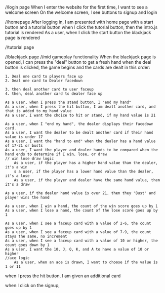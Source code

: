 //login page
When I enter the website for the first time, I want to see a welcome screen
On the welcome screen, I see buttons to signup and login


//homepage 
After logging in, I am presented with home page with a start button and a tutorial button
when I click the tutorial button, then the intro.js tutorial is rendered
As a user, when I click the start button the blackjack page is rendered

//tutorial page

//blackjack page
    //mid gameplay functionality
    When the blackjack page is opened, I can press the "deal" button to get a fresh hand
    when the deal button is clicked, the game begins and the cards are dealt in this order:

    1. Deal one card to players face up
    2. Deal one card to Dealer facedown

    3. then deal another card to user faceup
    4. then, deal another card to dealer face up

    As a user, when I press the stand button, I "end my hand"
    As a user, when I press the hit button, I am dealt another card, and that is added to my hand value
    As a user, I want the choice to hit or stand, if my hand value is 21

    As a user, when I "end my hand", the dealer displays their facedown card.
    As a user, I want the dealer to be dealt another card if their hand value is under 17
    As a user, I want the "hand to end" when the dealer has a hand value of 17-21 or busts 
    As a user, I want the player and dealer hands to be compared when the hand ends to determine if I win, lose, or draw
    // win lose draw logic
        As a user, if the player has a higher hand value than the dealer, it's a win
        s a user, if the player has a lower hand value than the dealer, it's a lose
        As a user, if the player and dealer have the same hand value, then it's a draw

    As a user, if the dealer hand value is over 21, then they "Bust" and player wins the hand

    As a user, when I win a hand, the count of the win score goes up by 1
    As a user, when I lose a hand, the count of the lose score goes up by 1

    As a user, when I see a faceup card with a value of 2-6, the count goes up by 1
    As a user, when I see a faceup card with a value of 7-9, the count stays the same, no increment
    As a user, when I see a faceup card with a value of 10 or higher, the count goes down by 1
    As a user, I want the 10, J, Q, K, and A to have a value of 10 or higher
    //ace logic
        As a user, when an ace is drawn, I want to choose if the value is 1 or 11

    


when I press the hit button, I am given an additional card





when I click on the signup, 